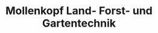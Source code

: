 ---
title: "Mollenkopf Land- Forst- und Gartentechnik"
url: /pfullingen/mollenkopf-land-forst-und-gartentechnik/
shop: Basteln
---